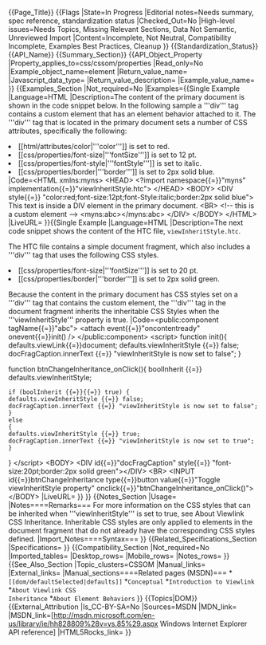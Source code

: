 {{Page_Title}}
{{Flags
|State=In Progress
|Editorial notes=Needs summary, spec reference, standardization status
|Checked_Out=No
|High-level issues=Needs Topics, Missing Relevant Sections, Data Not Semantic, Unreviewed Import
|Content=Incomplete, Not Neutral, Compatibility Incomplete, Examples Best Practices, Cleanup
}}
{{Standardization_Status}}
{{API_Name}}
{{Summary_Section}}
{{API_Object_Property
|Property_applies_to=css/cssom/properties
|Read_only=No
|Example_object_name=element
|Return_value_name=
|Javascript_data_type=
|Return_value_description=
|Example_value_name=
}}
{{Examples_Section
|Not_required=No
|Examples={{Single Example
|Language=HTML
|Description=The content of the primary document is shown in the code snippet below. In the following sample a '''div''' tag contains a custom element that has an element behavior attached to it. The '''div''' tag that is located in the primary document sets a number of CSS attributes, specifically the following:

<li>
[[html/attributes/color|'''color''']] is set to red.</li>
<li>
[[css/properties/font-size|'''fontSize''']] is set to 12 pt.</li>
<li>
[[css/properties/font-style|'''fontStyle''']] is set to italic. </li>
<li>
[[css/properties/border|'''border''']] is set to 2px solid blue. </li>
|Code=&lt;HTML xmlns:myns&gt;
&lt;HEAD&gt;
&lt;?import namespace{{=}}"myns" implementation{{=}}"viewInheritStyle.htc"&gt; 
&lt;/HEAD&gt;
&lt;BODY&gt;
&lt;DIV style{{=}} "color:red;font-size:12pt;font-Style:italic;border:2px solid blue"&gt;
This text is inside a DIV element in the primary document.
&lt;BR&gt;
&lt;!-- this is a custom element --&gt;
&lt;myns:abc&gt;&lt;/myns:abc&gt;
&lt;/DIV&gt;
&lt;/BODY&gt;
&lt;/HTML&gt;
|LiveURL=
}}{{Single Example
|Language=HTML
|Description=The next code snippet shows the content of the HTC file,  <code>viewInheritStyle.htc</code>.

The HTC file contains a simple document fragment, which also includes a '''div''' tag that uses the following CSS styles.

<li>
[[css/properties/font-size|'''fontSize''']] is set to 20 pt.</li>
<li>
[[css/properties/border|'''border''']] is set to 2px solid green.</li>

Because the content in the primary document has CSS styles set on a '''div''' tag that contains the custom element, the '''div''' tag in the document fragment  inherits the inheritable CSS Styles when the '''viewInheritStyle''' property is true.
|Code=&lt;public:component tagName{{=}}"abc"&gt;
&lt;attach event{{=}}"oncontentready" onevent{{=}}init() /&gt;
&lt;/public:component&gt;
&lt;script&gt; 
function init(){
defaults.viewLink{{=}}document;
defaults.viewInheritStyle {{=}} false;
docFragCaption.innerText {{=}} "viewInheritStyle is now set to false";
}

function btnChangeInheritance_onClick(){
boolInherit {{=}} defaults.viewInheritStyle;

	if (boolInherit {{=}}{{=}} true) {
	defaults.viewInheritStyle {{=}} false;
	docFragCaption.innerText {{=}} "viewInheritStyle is now set to false";
	}
	else
	{
	defaults.viewInheritStyle {{=}} true;
	docFragCaption.innerText {{=}} "viewInheritStyle is now set to true";
	}
}
&lt;/script&gt;
&lt;BODY&gt;
&lt;DIV id{{=}}"docFragCaption" style{{=}} "font-size:20pt;border:2px solid green"&gt;&lt;/DIV&gt;
&lt;BR&gt;
&lt;INPUT id{{=}}btnChangeInheritance type{{=}}button value{{=}}"Toggle viewInheritStyle property" onclick{{=}}"btnChangeInheritance_onClick()"&gt;
&lt;/BODY&gt;
|LiveURL=
}}
}}
{{Notes_Section
|Usage=
|Notes====Remarks===
For more information on the CSS styles that can be inherited when '''viewInheritStyle''' is set to true, see About Viewlink CSS Inheritance. Inheritable CSS styles are only applied to elements in the document fragment that do not already have the corresponding CSS styles defined.
|Import_Notes====Syntax===
}}
{{Related_Specifications_Section
|Specifications=
}}
{{Compatibility_Section
|Not_required=No
|Imported_tables=
|Desktop_rows=
|Mobile_rows=
|Notes_rows=
}}
{{See_Also_Section
|Topic_clusters=CSSOM
|Manual_links=
|External_links=
|Manual_sections====Related pages (MSDN)===
*<code>[[dom/defaultSelected|defaults]]</code>
*<code>Conceptual</code>
*<code>Introduction to Viewlink</code>
*<code>About Viewlink CSS Inheritance</code>
*<code>About Element Behaviors</code>
}}
{{Topics|DOM}}
{{External_Attribution
|Is_CC-BY-SA=No
|Sources=MSDN
|MDN_link=
|MSDN_link=[http://msdn.microsoft.com/en-us/library/ie/hh828809%28v=vs.85%29.aspx Windows Internet Explorer API reference]
|HTML5Rocks_link=
}}